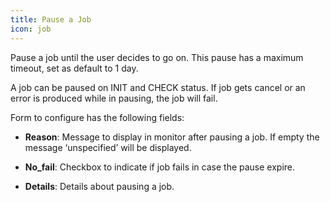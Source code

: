```yaml
---
title: Pause a Job
icon: job
---
```


Pause a job until the user decides to go on. This pause has a maximum timeout,
set as default to 1 day.

A job can be paused on INIT and CHECK status. If job gets cancel or an error is produced
while in pausing, the job will fail.

Form to configure has the following fields:

- **Reason**: Message to display in monitor after pausing a job. If empty the message ‘unspecified’ will be displayed.

- **No_fail**: Checkbox to indicate if job fails in case the pause expire.

- **Details**: Details about pausing a job.


